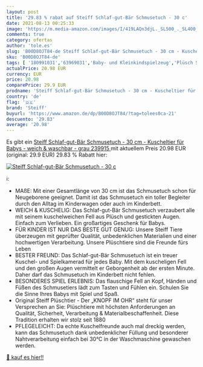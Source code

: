 ```yaml
---
layout: post
title: '29.83 % rabat auf Steiff Schlaf-gut-Bär Schmusetuch - 30 c'
date: 2021-08-13 00:25:33
image: 'https://m.media-amazon.com/images/I/419LAQn3djL._SL500_._SL400_.jpg'
comments: true
category: ofertas
author: 'tole.es'
slug: 'B00D8OJT84-de Steiff Schlaf-gut-Bär Schmusetuch - 30 cm - Kuscheltier...'
sku: 'B00D8OJT84-de'
tags: [ '180991031','63969031','Baby- und Kleinkindspielzeug','Plüsch Spielzeug','Produkte','Schmusetücher','Spielzeug','Steiff','Stofftiere & Teddybären','steiff', ]
actualPrice: 20.98 EUR
currency: EUR
price: 20.98
comparePrice: 29.9 EUR
prodname: 'Steiff Schlaf-gut-Bär Schmusetuch - 30 cm - Kuscheltier für Babys - weich & waschbar - grau  239915 '
country: 'de'
flag: '🇩🇪'
brand: 'Steiff'
buyurl: 'https://www.amazon.de/dp/B00D8OJT84/?tag=tolees0ca-21'
descuento: '29.83'
average: '20.98'
---
```


Es gibt ein [Steiff Schlaf-gut-Bär Schmusetuch - 30 cm - Kuscheltier für Babys - weich & waschbar - grau  239915 ](https://www.amazon.de/dp/B00D8OJT84/?tag=tolees0ca-21) mit aktuellem Preis 20.98 EUR (original: 29.9 EUR) 29.83 % Rabatt hier:

[![Steiff Schlaf-gut-Bär Schmusetuch - 30 c](https://m.media-amazon.com/images/I/419LAQn3djL._SL500_._SL400_.jpg)](https://www.amazon.de/dp/B00D8OJT84/?tag=tolees0ca-21)

ℹ️:

- MAßE: Mit einer Gesamtlänge von 30 cm ist das Schmusetuch schon für Neugeborene geeignet. Damit ist das Schmusetuch ein toller Begleiter durch den Alltag im Kinderwagen oder auch im Kinderbett.
- WEICH & KUSCHELIG: Das Schlaf-gut-Bär Schmusetuch verzaubert alle mit seinem kuschelweichen Fell aus Plüsch und gestickten Augen. Einfach zum Verlieben. Ein großartiges Geschenk für Babys.
- FÜR KINDER IST NUR DAS BESTE GUT GENUG: Unsere Steiff Tiere überzeugen mit geprüfter Qualität, unbedenklichen Materialien und einer hochwertigen Verarbeitung. Unsere Plüschtiere sind die Freunde fürs Leben
- BESTER FREUND: Das Schlaf-gut-Bär Schmusetuch ist ein treuer Kuschel- und Spielkamerad für jedes Baby. Mit dem kuscheligen Fell und den großen Augen vermittelt er Geborgenheit ab der ersten Minute. Daher darf das Schmusetuch im Kinderbett nicht fehlen.
- BESONDERES SPIEL ERLEBNIS: Das flauschige Fell an Kopf, Händen und Füßen des Schmusetiers lädt zum Tasten und Fühlen ein. Schulen Sie die Sinne Ihres Babys mit Spiel und Spaß.
- Original Steiff Plüschtier - Der „KNOPF IM OHR“ steht für unser Versprechen an Sie: Plüschtiere mit höchsten Anforderungen an Qualität, Sicherheit, Verarbeitung & Materialbeschaffenheit. Diese Tradition erhalten wir stolz seit 1880
- PFLEGELEICHT: Da echte Kuschelfreunde auch mal dreckig werden, kann das Schmusetuch dank unbedenklicher Füllung und besonderer Nahtverarbeitung einfach bei 30°C in der Waschmaschine gewaschen werden.

[🛒 kauf es hier!!](https://www.amazon.de/dp/B00D8OJT84/?tag=tolees0ca-21)
